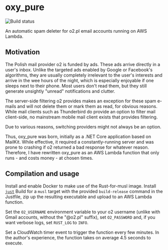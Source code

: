 # oxy_pure
![Build status](https://travis-ci.org/oreganoli/oxy_pure.svg?branch=master)

An automatic spam deleter for o2.pl email accounts running on AWS Lambda.
## Motivation
The Polish mail provider o2 is funded by ads. These ads arrive directly in a user's inbox. Unlike the targeted ads enabled by Google or Facebook's algorithms,
they are usually completely irrelevant to the user's interests and arrive in the wee hours of the night, which is especially enjoyable if one sleeps next to their phone.
Most users don't read them, but they still generate unsightly "unread" notifications and clutter.

The server-side filtering o2 provides makes an exception for these spam e-mails and will not delete them or mark them as read, for obvious reasons. While mail clients such as Thunderbird do provide an option to filter mail client-side, no mainstream mobile mail client exists that provides filtering.

Due to various reasons, switching providers might not always be an option.

Thus, oxy_pure was born, initially as a .NET Core application based on MailKit. While effective, it required a constantly-running server and was prone to crashing if o2 returned a bad response for whatever reason.
Therefore, I have rewritten oxy_pure as an AWS Lambda function that only runs - and costs money - at chosen times.
## Compilation and usage
Install and enable Docker to make use of the Rust-for-musl image. Install [`just`](https://github.com/casey/just/)
Build for a `musl` target with the provided `build-release` command in the Justfile, zip up the resulting executable and upload to an AWS Lambda function.

Set the `O2_USERNAME` environment variable to your o2 username (unlike with Gmail accounts, without the "@o2.pl" suffix), set `O2_PASSWORD` and, if you want verbose logs,
set `RUST_LOG` to `INFO`. 

Set a CloudWatch timer event to trigger the function every few minutes. In the author's experience, the function takes on average 4.5 seconds to execute.

